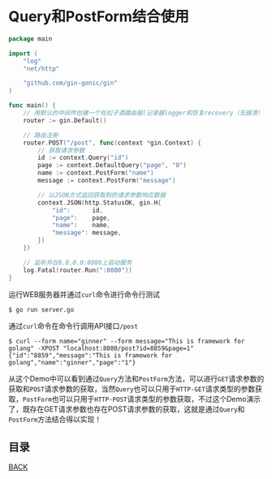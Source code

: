 # Query和PostForm结合使用

```go
package main

import (
	"log"
	"net/http"

	"github.com/gin-gonic/gin"
)

func main() {
	// 用默认的中间件创建一个杜松子酒路由器(记录器logger和恢复recovery（无崩溃）中间件)
	router := gin.Default()

	// 路由注册
	router.POST("/post", func(context *gin.Context) {
		// 获取请求参数
		id := context.Query("id")
		page := context.DefaultQuery("page", "0")
		name := context.PostForm("name")
		message := context.PostForm("message")

		// 以JSON方式返回获取到的请求参数响应数据
		context.JSON(http.StatusOK, gin.H{
			"id":      id,
			"page":    page,
			"name":    name,
			"message": message,
		})
	})

	// 监听并在0.0.0.0:8080上启动服务
	log.Fatal(router.Run(":8080"))
}
```

运行WEB服务器并通过`curl`命令进行命令行测试

```shell
$ go run server.go
```

通过`curl`命令在命令行调用API接口`/post`

```shell
$ curl --form name="ginner" --form message="This is framework for golang" -XPOST "localhost:8080/post?id=8859&page=1"
{"id":"8859","message":"This is framework for golang","name":"ginner","page":"1"} 
```

从这个Demo中可以看到通过`Query`方法和`PostForm`方法，可以进行`GET`请求参数的获取和`POST`请求参数的获取，当然`Query`也可以只用于`HTTP-GET`请求类型的参数获取，`PostForm`也可以只用于`HTTP-POST`请求类型的参数获取，不过这个Demo演示了，既存在GET请求参数也存在POST请求参数的获取，这就是通过`Query`和`PostForm`方法结合得以实现！

## 目录

[BACK](../gin-use.md)
